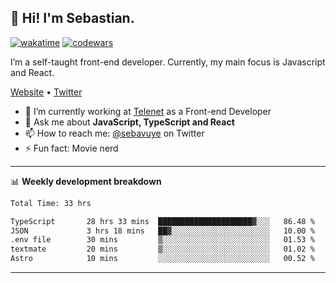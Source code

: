 ## 👋 Hi! I'm Sebastian.

[![wakatime](https://wakatime.com/badge/user/df0036c6-328a-4a39-be9b-e49417ed22a1.svg)](https://wakatime.com/@df0036c6-328a-4a39-be9b-e49417ed22a1)
[![codewars](https://www.codewars.com/users/sebavuye/badges/small)](https://www.codewars.com/users/sebavuye)

I’m a self-taught front-end developer. Currently, my main focus is Javascript and React.

[Website](https://sebastianvuye.be) • [Twitter](https://twitter.com/sebavuye)

- 🔭 I’m currently working at [Telenet](https://telenet.be/) as a Front-end Developer
- 💬 Ask me about **JavaScript, TypeScript and React**
- 📫 How to reach me: [@sebavuye](https://twitter.com/sebavuye) on Twitter
- ⚡ Fun fact: Movie nerd

-------

📊 **Weekly development breakdown**

<!--START_SECTION:waka-->

```txt
Total Time: 33 hrs

TypeScript       28 hrs 33 mins  █████████████████████▓░░░   86.48 %
JSON             3 hrs 18 mins   ██▓░░░░░░░░░░░░░░░░░░░░░░   10.00 %
.env file        30 mins         ▒░░░░░░░░░░░░░░░░░░░░░░░░   01.53 %
textmate         20 mins         ▒░░░░░░░░░░░░░░░░░░░░░░░░   01.02 %
Astro            10 mins         ░░░░░░░░░░░░░░░░░░░░░░░░░   00.52 %
```

<!--END_SECTION:waka-->
-------

